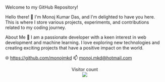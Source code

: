 Welcome to my GitHub Repository!

Hello there! 👋 I'm Monoj Kumar Das, and I'm delighted to have you here. This is where I store various projects, experiments, and contributions related to my coding journey. 

About Me 👀
I am a passionate developer with a keen interest in web development and machine learning. I love exploring new technologies and creating exciting projects that have a positive impact on the world.

🌐 https://github.com/monojmkd
📫 monoj.mkd@hotmail.com


<p align="center"> 
  Visitor count<br>
  <img src="https://profile-counter.glitch.me/monojmkd/count.svg" />
</p>
